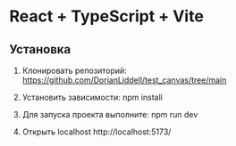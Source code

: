 # React + TypeScript + Vite

## Установка

1. Клонировать репозиторий:
    https://github.com/DorianLiddell/test_canvas/tree/main

2. Установить зависимости:
    npm install

3. Для запуска проекта выполните:
    npm run dev

4. Открыть localhost
     http://localhost:5173/
